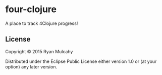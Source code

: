 # four-clojure

A place to track 4Clojure progress!

## License

Copyright © 2015 Ryan Mulcahy

Distributed under the Eclipse Public License either version 1.0 or (at
your option) any later version.
